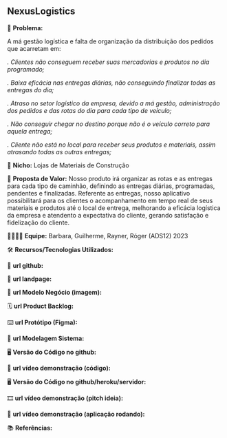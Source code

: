## NexusLogistics

🙁 **Problema:**

A má gestão logística e falta de organização da distribuição dos pedidos que acarretam em:

*. Clientes não conseguem receber suas mercadorias e produtos no dia programado;*

*. Baixa eficácia nas entregas diárias, não conseguindo finalizar todas as entregas do dia;*

*. Atraso no setor logístico da empresa, devido a má gestão, administração dos pedidos e das rotas do dia para cada tipo de veículo;*

*. Não conseguir chegar no destino porque não é o veículo correto para aquela entrega;*

*. Cliente não está no local para receber seus produtos e materiais, assim atrasando todas as outras entregas;*

🙂 **Nicho:** Lojas de Materiais de Construção

🎁 **Proposta de Valor:** Nosso produto irá organizar as rotas
e as entregas para cada tipo de caminhão, definindo as entregas diárias, programadas, pendentes e
finalizadas. Referente as entregas, nosso aplicativo possibilitará para os clientes
o acompanhamento em tempo real de seus materiais e produtos até o local de entrega, 
melhorando a eficácia logística da empresa e atendento a expectativa do cliente, gerando
satisfação e fidelização do cliente.

🧑‍💻👩‍💻 **Equipe:** Barbara, Guilherme, Rayner, Róger (ADS12) 2023

🛠️ **Recursos/Tecnologias Utilizados:** 

🔗 **url github:**

🛬 **url landpage:**

🤝 **url Modelo Negócio (imagem):**

🗓️ **url Product Backlog:**

⌨️ **url Protótipo (Figma):**

📝 **url Modelagem Sistema:**

🖥️ **Versão do Código no github:**

🎥 **url vídeo demonstração (código):**

🖥️ **Versão do Código no github/heroku/servidor:**

🎞️ **url vídeo demonstração (pitch ideia):**

🎥 **url vídeo demonstração (aplicação rodando):**

📚 **Referências:**
